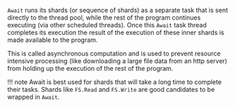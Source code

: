 `Await` runs its shards (or sequence of shards) as a separate task that is sent directly to the thread pool, while the rest of the program continues executing (via other scheduled threads). Once this `Await` task thread completes its execution the result of the execution of these inner shards is made available to the program.

This is called asynchronous computation and is used to prevent resource intensive processing (like downloading a large file data from an http server) from holding up the execution of the rest of the program.

!!! note
    Await is best used for shards that will take a long time to complete their tasks. Shards like `FS.Read` and `FS.Write` are good candidates to be wrapped in `Await`.